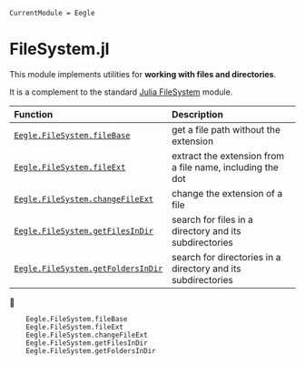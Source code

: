 ```@meta
CurrentModule = Eegle
```

# FileSystem.jl

This module implements utilities for **working with files and directories**.

It is a complement to the standard
[Julia FileSystem](https://docs.julialang.org/en/v1/base/file/) module.

|  Function      |           Description             |
|:-----------------------|:----------------------------------|
| [`Eegle.FileSystem.fileBase`](@ref) | get a file path without the extension|
| [`Eegle.FileSystem.fileExt`](@ref) | extract the extension from a file name, including the dot |
| [`Eegle.FileSystem.changeFileExt`](@ref) | change the extension of a file |
| [`Eegle.FileSystem.getFilesInDir`](@ref) | search for files in a directory and its subdirectories |
| [`Eegle.FileSystem.getFoldersInDir`](@ref) | search for directories in a directory and its subdirectories |
📖
```@docs
    Eegle.FileSystem.fileBase
    Eegle.FileSystem.fileExt
    Eegle.FileSystem.changeFileExt
    Eegle.FileSystem.getFilesInDir
    Eegle.FileSystem.getFoldersInDir
```
